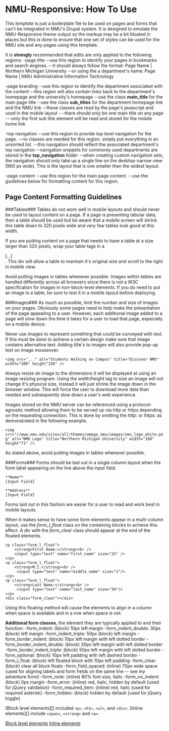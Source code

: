 NMU-Responsive: How To Use
==========================

This *template* is  just a boilerplate file to be used on pages and forms that can't be integrated in NMU's Drupal system.  It is designed to emulate the NMU-Responsive theme output so the markup may be a bit bloated in places but this is done to ensure that one set of styles can be used for the NMU site and any pages using this template.

It is **strongly** recommended that edits are only applied to the following regions:
-page title
--use this region to identify your pages in bookmarks and search engines.
--it should always follow the format: Page Name | Northern Michigan University
--or using the a department's name: Page Name | NMU Administrative Information Technology

-page branding
--use this region to identify the department associated with the content
--this region will also contain links back to the department's homepage and the university's homepage
--use the class **main_title** for the main page title
--use the class **sub_titles** for the department homepage link and the NMU link
--these classes are read by the page's javascript and used in the mobile layout
---there should only be one main title on any page
---only the first sub title element will be read and stored for the mobile home link

-top navigation
--use this region to provide top level navigation for the page.
--no classes are needed for this region.  simply put everything in an unsorted list.
--this navigation should reflect the associated department's top navigation
--navigation snippets for commonly used departments are stored in the **top_navigation** folder
--when creating custom navigation sets, the navigation should only take up a single line on the desktop-narrow view (960 px wide).  This is the layout that is one smaller than the widest layout.

-page content
--use this region for the main page content.
--use the guidelines below for formatting content for this region.


Page Content Formatting Guidelines
----------------------------------

###Tables###
Tables do not work well in mobile layouts and should never be used to layout content on a page.  If a page is presenting tabular data, then a table should be used but be aware that a mobile screen will shrink this table down to 320 pixels wide and very few tables look good at this width.

If you are putting content on a page that needs to have a table at a size larger than 320 pixels, wrap your table tags in a <div class="overflow-table">[...]</div>.  This div will allow a table to maintain it's original size and scroll to the right in mobile view.

Avoid putting images in tables whenever possible.  Images within tables are handled differently across all browsers since there is not a W3C specification for images in non-block-level elements.  If you do need to put an image in a table, be sure to test it in a mobile layout before deploying.

###Images###
As much as possible, limit the number and size of images on your pages.  Obviously some pages need to help make the presentation of the page appealing to a user.  However, each additional image added to a page will slow down the time it takes for a user to load that page, especially on a mobile device.

Never use images to represent something that could be conveyed with text.  If this must be done to achieve a certain design make sure that image contains alternative text.  Adding title's to images will also provide pop-up text on image mouseover.

`<img src="..." alt="Students Walking on Campus" title="Discover NMU" width="300" height"150" />`

Always resize an image to the dimensions it will be displayed at using an image resizing program.  Using the width/height tag to size an image will not change it's physical size, instead it will just shrink the image down in the browser window.  This will force the user to download more data than needed and subsequently slow down a user's web experience.

Images stored on the NMU server can be referenced using a protocol-agnostic method allowing them to be served up via http or https depending on the requesting connection.  This is done by omitting the *http:* or *https:* as demonstrated in the following example.

`<img src="//www.nmu.edu/sites/all/themes/omega_nmu/images/nmu_logo_white.png" alt="NMU Logo" title="Northern Michigan University" width="188" height"71" />`

As stated above, avoid putting images in tables whenever possible.

###Forms###
Forms should be laid out in a single column layout when the form label appearing on the line above the input field.

	**Name**
	[Input Field]

	**Address**
	[Input Field]

Forms laid out in this fashion are easier for a user to read and work best in mobile layouts.

When it makes sense to have some form elements appear in a multi-column layout, use the *form_l_float* class on the containing blocks to achieve this effect.  A div with the *form_clear* class should appear at the end of the floated elements.

	<p class="form_l_float">
		<strong>First Name:</strong><br />
		<input type="text" name="first_name" size="25" />
	</p>
	<p class="form_l_float">
		<strong>M.I.</strong><br />
		 <input type="text" name="middle_name" size="1"/>
	</p>
	<p class="form_l_float">
		<strong>Last Name:</strong><br />
		 <input type="text" name="last_name" size="34"/>
	</p>
	<div class="form_clear"></div>

Using this floating method will cause the elements to align in a column when space is available and in a row when space is not.

**Additional form classes**, the element they are typically applied to and their function:
-form\_indent: (block) 10px left margin
-form\_indent\_double: 30px (block) left margin
-form\_indent\_triple: 50px (block) left margin
-form\_border\_indent: (block) 10px left margin with left dotted border
-form\_border\_indent\_double: (block) 30px left margin with left dotted border
-form\_border\_indent\_triple: (block) 50px left margin with left dotted border
-form\_optional: (block) 10px left padding with left dashed border
-form\_l\_float: (block) left floated block with 10px left padding
-form\_clear: (block) clear all block floats
-form\_field\_spaced: (inline) 70px wide space {used for aligning labels and form fields on the same line -- see my adventure form}
-form\_note: (inline) 80% font size, italic
-form\_no\_indent: (block) 0px margin
-form\_error: (inline) red, italic, hidden by default {used for jQuery validation}
-form\_required\_item: (inline) red, italic {used for required asterisk}
-form\_hidden: (block) hidden by default {used for jQuery toggle}

[Block level elements][] included `<p>`, `<h1>`, `<ul>`, and `<div>`.  [Inline elements][] include `<span>`, `<strong>` and `<a>`.







[Block level elements](http://www.w3schools.com/html/html_blocks.asp)
[Inline elements](http://www.w3schools.com/html/html_blocks.asp)
